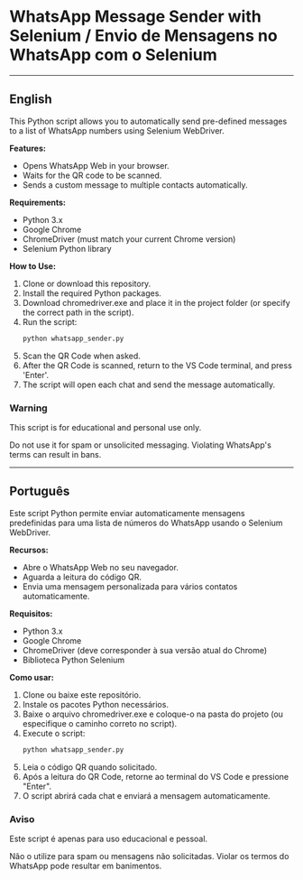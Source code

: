 # WhatsApp Message Sender with Selenium / Envio de Mensagens no WhatsApp com o Selenium

---

## English

This Python script allows you to automatically send pre-defined messages to a list of WhatsApp numbers using Selenium WebDriver.

**Features:**  
- Opens WhatsApp Web in your browser.
- Waits for the QR code to be scanned.
- Sends a custom message to multiple contacts automatically.

**Requirements:**  
- Python 3.x
- Google Chrome
- ChromeDriver (must match your current Chrome version)
- Selenium Python library

**How to Use:**  
1. Clone or download this repository.
2. Install the required Python packages.
3. Download chromedriver.exe and place it in the project folder (or specify the correct path in the script).
4. Run the script:
    ```bash
    python whatsapp_sender.py
5. Scan the QR Code when asked.
6. After the QR Code is scanned, return to the VS Code terminal, and press 'Enter'.
7. The script will open each chat and send the message automatically.

### Warning

This script is for educational and personal use only.

Do not use it for spam or unsolicited messaging. Violating WhatsApp's terms can result in bans.

---

## Português

Este script Python permite enviar automaticamente mensagens predefinidas para uma lista de números do WhatsApp usando o Selenium WebDriver.

**Recursos:**
- Abre o WhatsApp Web no seu navegador.
- Aguarda a leitura do código QR.
- Envia uma mensagem personalizada para vários contatos automaticamente.

**Requisitos:**
- Python 3.x
- Google Chrome
- ChromeDriver (deve corresponder à sua versão atual do Chrome)
- Biblioteca Python Selenium

**Como usar:**
1. Clone ou baixe este repositório.
2. Instale os pacotes Python necessários.
3. Baixe o arquivo chromedriver.exe e coloque-o na pasta do projeto (ou especifique o caminho correto no script).
4. Execute o script:
    ```bash
    python whatsapp_sender.py
5. Leia o código QR quando solicitado.
6. Após a leitura do QR Code, retorne ao terminal do VS Code e pressione "Enter".
7. O script abrirá cada chat e enviará a mensagem automaticamente.

### Aviso

Este script é apenas para uso educacional e pessoal.

Não o utilize para spam ou mensagens não solicitadas. Violar os termos do WhatsApp pode resultar em banimentos.